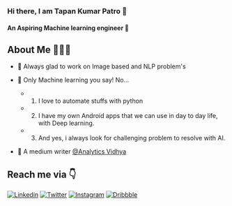 ### Hi there, I am Tapan Kumar Patro 👋


#### An Aspiring Machine learning engineer 🚀 

## About Me 🤷🏻‍♂️

* 📱 Always glad to work on Image based and NLP problem's

* 🐶  Only Machine learning you say! No... 
    * 1. I love to automate stuffs with python
    * 2. I have my own Android apps that we can use in day to day life, with Deep learning.
    * 3. And yes, i always look for challenging problem to resolve with AI.

* 🚀 A medium writer [@Analytics Vidhya](https://medium.com/@tapankumarpatro05)


## Reach me via 👇

[![Linkedin](https://img.shields.io/badge/LinkedIn-blue.svg?style=for-the-badge&logo=linkedin)](https://www.linkedin.com/in/tapankpatro/)
[![Twitter](https://img.shields.io/badge/Twitter-skyblue.svg?style=for-the-badge&logo=twitter)](https://twitter.com/Tapankumarpatro)
[![Instagram](https://img.shields.io/badge/Instagram-gray.svg?style=for-the-badge&logo=instagram)](https://www.instagram.com/patrotapan/)
[![Dribbble](https://img.shields.io/badge/Dribbble-pink.svg?style=for-the-badge&logo=dribbble)](https://dribbble.com/tapanParto)
<!-- [![Dev.to](https://img.shields.io/badge/Dev.to-black.svg?style=for-the-badge&logo=dev)](https://dev.to/sanjay_spikey)  -->

